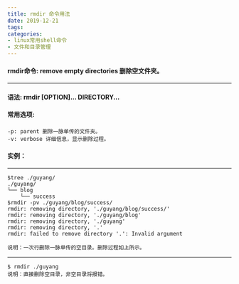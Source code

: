 ```yaml
---
title: rmdir 命令用法
date: 2019-12-21
tags:
categories: 
- linux常用shell命令
- 文件和目录管理
---
```

#### **rmdir命令:**  **remove empty directories  删除空文件夹。**
---

<!-- more --> 
#### **语法:** **rmdir [OPTION]... DIRECTORY...**

#### **常用选项:** 
	-p: parent 删除一脉单传的文件夹。
	-v: verbose 详细信息，显示删除过程。
#### **实例：** 

---
    $tree ./guyang/
	./guyang/
	└── blog
    	└── success
    $rmdir -pv ./guyang/blog/success/
	rmdir: removing directory, './guyang/blog/success/'
	rmdir: removing directory, './guyang/blog'
	rmdir: removing directory, './guyang'
	rmdir: removing directory, '.'
	rmdir: failed to remove directory '.': Invalid argument
	
	说明：一次行删除一脉单传的空目录。删除过程如上所示。
---
	$ rmdir ./guyang
	说明：直接删除空目录，非空目录将报错。
	
	

